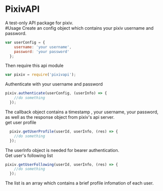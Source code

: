 # PixivAPI
A test-only API package for pixiv.  
#Usage
Create an config object which contains your pixiv username and password.  
```javascript
var userConfig = {
    username: 'your username',
    password: 'your password'
  };
```
Then require this api module  
```javascript
var pixiv = require('pixivapi');
```
Authenticate with your username and password  
```javascript
pixiv.authenticate(userConfig, (userInfo) => {
    //do something
  });
```
The callback object contains a timestamp , your username, your password, as well as the response object from pixiv's api server.  
get user profile  
```javascript
  pixiv.getUserProfile(userId, userInfo, (res) => {
    //do something
  });
```
The userInfo object is needed for bearer authentication.  
Get user's following list  
```javascript
pixiv.getUserFollowing(userId, userInfo, (res) => {
    //do something
  });
```
The list is an array which contains a brief profile infomation of each user.
